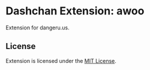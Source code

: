 # Dashchan Extension: awoo

Extension for dangeru.us.

## License

Extension is licensed under the [MIT License](LICENSE).
